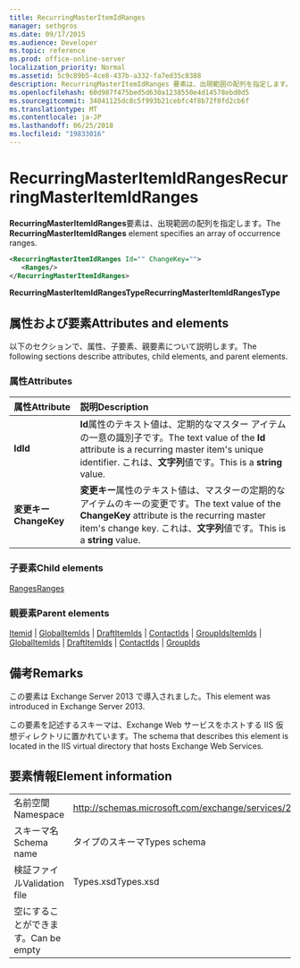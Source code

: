 ```yaml
---
title: RecurringMasterItemIdRanges
manager: sethgros
ms.date: 09/17/2015
ms.audience: Developer
ms.topic: reference
ms.prod: office-online-server
localization_priority: Normal
ms.assetid: 5c9c89b5-4ce8-437b-a332-fa7ed35c8388
description: RecurringMasterItemIdRanges 要素は、出現範囲の配列を指定します。
ms.openlocfilehash: 60d987f475bed5d630a1238550e4d14578ebd0d5
ms.sourcegitcommit: 34041125dc8c5f993b21cebfc4f8b72f0fd2cb6f
ms.translationtype: MT
ms.contentlocale: ja-JP
ms.lasthandoff: 06/25/2018
ms.locfileid: "19833016"
---
```

# <a name="recurringmasteritemidranges"></a><span data-ttu-id="7e9cc-103">RecurringMasterItemIdRanges</span><span class="sxs-lookup"><span data-stu-id="7e9cc-103">RecurringMasterItemIdRanges</span></span>

<span data-ttu-id="7e9cc-104">**RecurringMasterItemIdRanges**要素は、出現範囲の配列を指定します。</span><span class="sxs-lookup"><span data-stu-id="7e9cc-104">The **RecurringMasterItemIdRanges** element specifies an array of occurrence ranges.</span></span> 
  
```XML
<RecurringMasterItemIdRanges Id="" ChangeKey="">
   <Ranges/>
</RecurringMasterItemIdRanges>
```

 <span data-ttu-id="7e9cc-105">**RecurringMasterItemIdRangesType**</span><span class="sxs-lookup"><span data-stu-id="7e9cc-105">**RecurringMasterItemIdRangesType**</span></span>
## <a name="attributes-and-elements"></a><span data-ttu-id="7e9cc-106">属性および要素</span><span class="sxs-lookup"><span data-stu-id="7e9cc-106">Attributes and elements</span></span>

<span data-ttu-id="7e9cc-107">以下のセクションで、属性、子要素、親要素について説明します。</span><span class="sxs-lookup"><span data-stu-id="7e9cc-107">The following sections describe attributes, child elements, and parent elements.</span></span>
  
### <a name="attributes"></a><span data-ttu-id="7e9cc-108">属性</span><span class="sxs-lookup"><span data-stu-id="7e9cc-108">Attributes</span></span>

|<span data-ttu-id="7e9cc-109">**属性**</span><span class="sxs-lookup"><span data-stu-id="7e9cc-109">**Attribute**</span></span>|<span data-ttu-id="7e9cc-110">**説明**</span><span class="sxs-lookup"><span data-stu-id="7e9cc-110">**Description**</span></span>|
|:-----|:-----|
|<span data-ttu-id="7e9cc-111">**Id**</span><span class="sxs-lookup"><span data-stu-id="7e9cc-111">**Id**</span></span> <br/> |<span data-ttu-id="7e9cc-112">**Id**属性のテキスト値は、定期的なマスター アイテムの一意の識別子です。</span><span class="sxs-lookup"><span data-stu-id="7e9cc-112">The text value of the **Id** attribute is a recurring master item's unique identifier.</span></span> <span data-ttu-id="7e9cc-113">これは、**文字列**値です。</span><span class="sxs-lookup"><span data-stu-id="7e9cc-113">This is a **string** value.</span></span>  <br/> |
|<span data-ttu-id="7e9cc-114">**変更キー**</span><span class="sxs-lookup"><span data-stu-id="7e9cc-114">**ChangeKey**</span></span> <br/> |<span data-ttu-id="7e9cc-115">**変更キー**属性のテキスト値は、マスターの定期的なアイテムのキーの変更です。</span><span class="sxs-lookup"><span data-stu-id="7e9cc-115">The text value of the **ChangeKey** attribute is the recurring master item's change key.</span></span> <span data-ttu-id="7e9cc-116">これは、**文字列**値です。</span><span class="sxs-lookup"><span data-stu-id="7e9cc-116">This is a **string** value.</span></span>  <br/> |
   
### <a name="child-elements"></a><span data-ttu-id="7e9cc-117">子要素</span><span class="sxs-lookup"><span data-stu-id="7e9cc-117">Child elements</span></span>

[<span data-ttu-id="7e9cc-118">Ranges</span><span class="sxs-lookup"><span data-stu-id="7e9cc-118">Ranges</span></span>](ranges.md)
  
### <a name="parent-elements"></a><span data-ttu-id="7e9cc-119">親要素</span><span class="sxs-lookup"><span data-stu-id="7e9cc-119">Parent elements</span></span>

<span data-ttu-id="7e9cc-120">[Itemid](itemids.md) | [GlobalItemIds](globalitemids.md) | [DraftItemIds](draftitemids.md) | [ContactIds](contactids.md) | [GroupIds](groupids.md)</span><span class="sxs-lookup"><span data-stu-id="7e9cc-120">[ItemIds](itemids.md) | [GlobalItemIds](globalitemids.md) | [DraftItemIds](draftitemids.md) | [ContactIds](contactids.md) | [GroupIds](groupids.md)</span></span>
  
## <a name="remarks"></a><span data-ttu-id="7e9cc-121">備考</span><span class="sxs-lookup"><span data-stu-id="7e9cc-121">Remarks</span></span>

<span data-ttu-id="7e9cc-122">この要素は Exchange Server 2013 で導入されました。</span><span class="sxs-lookup"><span data-stu-id="7e9cc-122">This element was introduced in Exchange Server 2013.</span></span>
  
<span data-ttu-id="7e9cc-123">この要素を記述するスキーマは、Exchange Web サービスをホストする IIS 仮想ディレクトリに置かれています。</span><span class="sxs-lookup"><span data-stu-id="7e9cc-123">The schema that describes this element is located in the IIS virtual directory that hosts Exchange Web Services.</span></span>
  
## <a name="element-information"></a><span data-ttu-id="7e9cc-124">要素情報</span><span class="sxs-lookup"><span data-stu-id="7e9cc-124">Element information</span></span>

|||
|:-----|:-----|
|<span data-ttu-id="7e9cc-125">名前空間</span><span class="sxs-lookup"><span data-stu-id="7e9cc-125">Namespace</span></span>  <br/> |http://schemas.microsoft.com/exchange/services/2006/types  <br/> |
|<span data-ttu-id="7e9cc-126">スキーマ名</span><span class="sxs-lookup"><span data-stu-id="7e9cc-126">Schema name</span></span>  <br/> |<span data-ttu-id="7e9cc-127">タイプのスキーマ</span><span class="sxs-lookup"><span data-stu-id="7e9cc-127">Types schema</span></span>  <br/> |
|<span data-ttu-id="7e9cc-128">検証ファイル</span><span class="sxs-lookup"><span data-stu-id="7e9cc-128">Validation file</span></span>  <br/> |<span data-ttu-id="7e9cc-129">Types.xsd</span><span class="sxs-lookup"><span data-stu-id="7e9cc-129">Types.xsd</span></span>  <br/> |
|<span data-ttu-id="7e9cc-130">空にすることができます。</span><span class="sxs-lookup"><span data-stu-id="7e9cc-130">Can be empty</span></span>  <br/> ||
   

